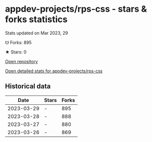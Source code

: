 # appdev-projects/rps-css - stars & forks statistics

Stats updated on Mar 2023, 29

☋ Forks: 895

★ Stars: 0

[Open repository](https://github.com/appdev-projects/rps-css)

[Open detailed stats for appdev-projects/rps-css](https://reviewgithub.com/rep/appdev-projects/rps-css)

## Historical data
| Date | Stars | Forks |
|------|-------|-------|
| 2023-03-29 | - | 895 | 
| 2023-03-28 | - | 888 | 
| 2023-03-27 | - | 880 | 
| 2023-03-26 | - | 869 | 

